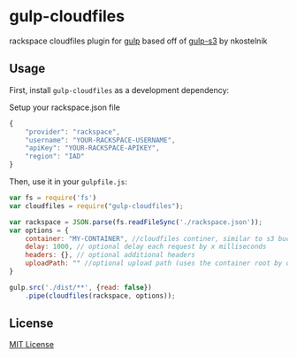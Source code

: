 # gulp-cloudfiles

rackspace cloudfiles plugin for [gulp](https://github.com/wearefractal/gulp) based off of [gulp-s3](https://github.com/nkostelnik/gulp-s3) by nkostelnik


## Usage

First, install `gulp-cloudfiles` as a development dependency:


Setup your rackspace.json file
```javascript
{
    "provider": "rackspace",
    "username": "YOUR-RACKSPACE-USERNAME",
    "apiKey": "YOUR-RACKSPACE-APIKEY",
    "region": "IAD"
}
```

Then, use it in your `gulpfile.js`:
```javascript
var fs = require('fs')
var cloudfiles = require("gulp-cloudfiles");

var rackspace = JSON.parse(fs.readFileSync('./rackspace.json'));
var options = { 
	container: "MY-CONTAINER", //cloudfiles continer, similar to s3 buckets
	delay: 1000, // optional delay each request by x milliseconds
	headers: {}, // optional additional headers
	uploadPath: "" //optional upload path (uses the container root by default)
} 

gulp.src('./dist/**', {read: false})
    .pipe(cloudfiles(rackspace, options));
```
  
## License
  
[MIT License](http://en.wikipedia.org/wiki/MIT_License)

